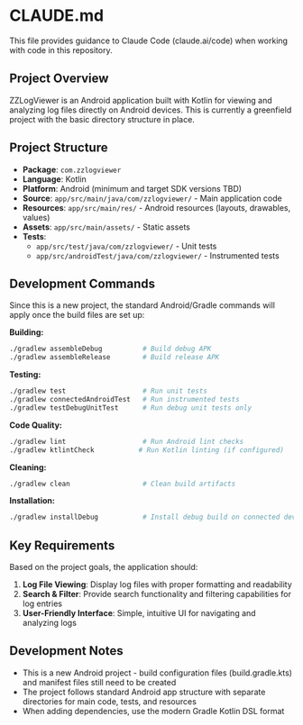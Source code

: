 # CLAUDE.md

This file provides guidance to Claude Code (claude.ai/code) when working with code in this repository.

## Project Overview

ZZLogViewer is an Android application built with Kotlin for viewing and analyzing log files directly on Android devices. This is currently a greenfield project with the basic directory structure in place.

## Project Structure

- **Package**: `com.zzlogviewer`
- **Language**: Kotlin
- **Platform**: Android (minimum and target SDK versions TBD)
- **Source**: `app/src/main/java/com/zzlogviewer/` - Main application code
- **Resources**: `app/src/main/res/` - Android resources (layouts, drawables, values)
- **Assets**: `app/src/main/assets/` - Static assets
- **Tests**:
  - `app/src/test/java/com/zzlogviewer/` - Unit tests
  - `app/src/androidTest/java/com/zzlogviewer/` - Instrumented tests

## Development Commands

Since this is a new project, the standard Android/Gradle commands will apply once the build files are set up:

**Building:**
```bash
./gradlew assembleDebug          # Build debug APK
./gradlew assembleRelease        # Build release APK
```

**Testing:**
```bash
./gradlew test                   # Run unit tests
./gradlew connectedAndroidTest   # Run instrumented tests
./gradlew testDebugUnitTest      # Run debug unit tests only
```

**Code Quality:**
```bash
./gradlew lint                   # Run Android lint checks
./gradlew ktlintCheck           # Run Kotlin linting (if configured)
```

**Cleaning:**
```bash
./gradlew clean                  # Clean build artifacts
```

**Installation:**
```bash
./gradlew installDebug           # Install debug build on connected device
```

## Key Requirements

Based on the project goals, the application should:

1. **Log File Viewing**: Display log files with proper formatting and readability
2. **Search & Filter**: Provide search functionality and filtering capabilities for log entries
3. **User-Friendly Interface**: Simple, intuitive UI for navigating and analyzing logs

## Development Notes

- This is a new Android project - build configuration files (build.gradle.kts) and manifest files still need to be created
- The project follows standard Android app structure with separate directories for main code, tests, and resources
- When adding dependencies, use the modern Gradle Kotlin DSL format
